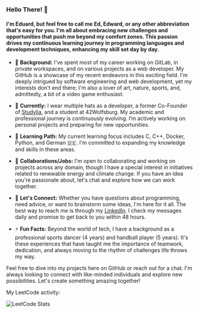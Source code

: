 ### Hello There! 👋

#### I'm Eduard, but feel free to call me Ed, Edward, or any other abbreviation that's easy for you. I'm all about embracing new challenges and opportunities that push me beyond my comfort zones. This passion drives my continuous learning journey in programming languages and development techniques, enhancing my skill set day by day.

- 🌟 **Background:** I've spent most of my career working on GitLab, in private workspaces, and on various projects as a web developer. My GitHub is a showcase of my recent endeavors in this exciting field. I'm deeply intrigued by software engineering and web development, yet my interests don't end there; I'm also a lover of art, nature, sports, and, admittedly, a bit of a video game enthusiast.

- 🔭 **Currently:** I wear multiple hats as a developer, a former Co-Founder of [Studylia](https://studylia.com/), and a student at 42Wolfsburg. My academic and professional journey is continuously evolving. I’m actively working on personal projects and preparing for new opportunities.

- 🌱 **Learning Path:** My current learning focus includes C, C++, Docker, Python, and German 🇩🇪. I'm committed to expanding my knowledge and skills in these areas.

- 👯 **Collaborations/Jobs:** I'm open to collaborating and working on projects across any domain, though I have a special interest in initiatives related to renewable energy and climate change. If you have an idea you're passionate about, let's chat and explore how we can work together.

- 💬 **Let's Connect:** Whether you have questions about programming, need advice, or want to brainstorm some ideas, I'm here for it all. The best way to reach me is through my [LinkedIn](https://www.linkedin.com/in/eduard-hosu/). I check my messages daily and promise to get back to you within 48 hours.

- ⚡ **Fun Facts:** Beyond the world of tech, I have a background as a professional sports dancer (4 years) and handball player (5 years). It's these experiences that have taught me the importance of teamwork, dedication, and always moving to the rhythm of challenges life throws my way.

Feel free to dive into my projects here on GitHub or reach out for a chat. I'm always looking to connect with like-minded individuals and explore new possibilities. Let's create something amazing together!
   
   <p>My LeetCode activity:</p>
   
   ![LeetCode Stats](https://leetcard.jacoblin.cool/Eduard-Hosu?theme=dark&font=IBM%20Plex%20Sans%20Condensed&ext=activity)
